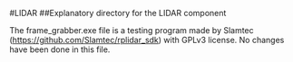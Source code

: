 #LIDAR
##Explanatory directory for the LIDAR component

The frame_grabber.exe file is a testing program made by Slamtec (https://github.com/Slamtec/rplidar_sdk) with GPLv3 license. No changes have been done in this file.